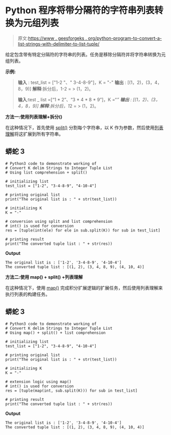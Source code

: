 # Python 程序将带分隔符的字符串列表转换为元组列表

> 原文:[https://www . geesforgeks . org/python-program-to-convert-a-list-strings-with-delimiter-to-list-tuple/](https://www.geeksforgeeks.org/python-program-to-convert-a-list-of-strings-with-a-delimiter-to-a-list-of-tuple/)

给定包含带有特定分隔符的字符串的列表。任务是移除分隔符并将字符串转换为元组列表。

**示例:**

> **输入** : test_list = ["1-2 "、" 3-4-8-9"]，K = "-"
> **输出** : [(1，2)，(3，4，8，9)]
> **解释**:拆分后，1-2 = > (1，2)。
> 
> **输入**:test _ list =[“1 * 2”、“3 * 4 * 8 * 9”]，K =“*”
> **输出** : [(1，2)、(3，4，8，9)]
> **解释**:拆分后，1*2 = > (1，2)。

**方法一:使用列表理解+拆分()**

在这种情况下，首先使用 [split()](https://www.geeksforgeeks.org/python-string-split/) 分割每个字符串，以 K 作为参数，然后使用[列表理解](https://www.geeksforgeeks.org/python-list-comprehension-and-slicing/)将这扩展到所有字符串。

## 蟒蛇 3

```
# Python3 code to demonstrate working of
# Convert K delim Strings to Integer Tuple List
# Using list comprehension + split()

# initializing list
test_list = ["1-2", "3-4-8-9", "4-10-4"]

# printing original list
print("The original list is : " + str(test_list))

# initializing K
K = "-"

# conversion using split and list comprehension
# int() is used for conversion
res = [tuple(int(ele) for ele in sub.split(K)) for sub in test_list]

# printing result
print("The converted tuple list : " + str(res))
```

**Output**

```
The original list is : ['1-2', '3-4-8-9', '4-10-4']
The converted tuple list : [(1, 2), (3, 4, 8, 9), (4, 10, 4)]

```

**方法二:使用 map() + split() +列表理解**

在这种情况下，使用 [map()](https://www.geeksforgeeks.org/python-map-function/) 完成积分扩展逻辑的扩展任务，然后使用列表理解来执行列表的构建任务。

## 蟒蛇 3

```
# Python3 code to demonstrate working of
# Convert K delim Strings to Integer Tuple List
# Using map() + split() + list comprehension

# initializing list
test_list = ["1-2", "3-4-8-9", "4-10-4"]

# printing original list
print("The original list is : " + str(test_list))

# initializing K
K = "-"

# extension logic using map()
# int() is used for conversion
res = [tuple(map(int, sub.split(K))) for sub in test_list]

# printing result
print("The converted tuple list : " + str(res))
```

**Output**

```
The original list is : ['1-2', '3-4-8-9', '4-10-4']
The converted tuple list : [(1, 2), (3, 4, 8, 9), (4, 10, 4)]

```